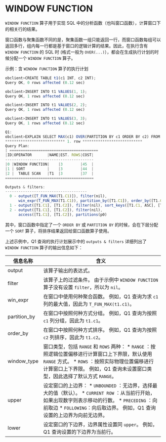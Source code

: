 WINDOW FUNCTION 
====================================

`WINDOW FUNCTION` 算子用于实现 SQL 中的分析函数（也叫窗口函数），计算窗口下的相关行的结果。

窗口函数与聚集函数不同的是，聚集函数一组只能返回一行，而窗口函数每组可以返回多行，组内每一行都是基于窗口的逻辑计算的结果。因此，在执行含有 `WINDOW FUNCTION` 的 SQL 时 (格式一般为 `OVER(...)`），都会在生成执行计划的时候分配一个 `WINDOW FUNCTION` 算子。

示例：含 `WINDOW FUNCTION` 算子的执行计划

```javascript
obclient>CREATE TABLE t1(c1 INT, c2 INT);
Query OK, 0 rows affected (0.12 sec)

obclient>INSERT INTO t1 VALUES(1, 1);
Query OK, 1 rows affected (0.12 sec)

obclient>INSERT INTO t1 VALUES(2, 2);
Query OK, 1 rows affected (0.12 sec)

obclient>INSERT INTO t1 VALUES(3, 3);
Query OK, 1 rows affected (0.12 sec)

Q1: 
obclient>EXPLAIN SELECT MAX(c1) OVER(PARTITION BY c1 ORDER BY c2) FROM t1\G;
*************************** 1. row ***************************
Query Plan:
| ========================================
|ID|OPERATOR       |NAME|EST. ROWS|COST|
----------------------------------------
|0 |WINDOW FUNCTION|    |3        |45  |
|1 | SORT          |    |3        |44  |
|2 |  TABLE SCAN   |T1  |3        |37  |
========================================

Outputs & filters: 
-------------------------------------
  0 - output([T_FUN_MAX(T1.C1)]), filter(nil), 
      win_expr(T_FUN_MAX(T1.C1)), partition_by([T1.C1]), order_by([T1.C2, ASC]), window_type(RANGE), upper(UNBOUNDED PRECEDING), lower(CURRENT ROW)
  1 - output([T1.C1], [T1.C2]), filter(nil), sort_keys([T1.C1, ASC], [T1.C2, ASC])
  2 - output([T1.C1], [T1.C2]), filter(nil), 
      access([T1.C1], [T1.C2]), partitions(p0)
```



其中，窗口函数中指定了一个 `ORDER BY` 或 `PARTITION BY` 的时候，会在下层分配一个 `SORT` 算子，将排序结果返回给窗口函数算子使用。

上述示例中，Q1 查询的执行计划展示中的 `outputs & filters` 详细列出了 `WINDOW FUNCTION` 算子的输出信息如下：


|   **信息名称**   |                                                                                                                                                            **含义**                                                                                                                                                             |
|--------------|-------------------------------------------------------------------------------------------------------------------------------------------------------------------------------------------------------------------------------------------------------------------------------------------------------------------------------|
| output       | 该算子输出的表达式。                                                                                                                                                                                                                                                                                                                    |
| filter       | 该算子上的过滤条件。 由于示例中 `WINDOW FUNCTION` 算子没有设置 `filter`，所以为 `nil`。                                                                                                                                                                                                                                                 |
| win_expr     | 在窗口中使用何种聚合函数。 例如，Q1 查询为求 `c1` 列的最大值，因此为 `T_FUN_MAX(t1.c1)`。                                                                                                                                                                                                                                                   |
| partition_by | 在窗口中按照何种方式分组。 例如，Q1 查询为按照 `c1` 列分组，因此为 `t1.c1`。                                                                                                                                                                                                                                                               |
| order_by     | 在窗口中按照何种方式排序。 例如，Q1 查询为按照 `c2` 列排序，因此为 `t1.c2`。                                                                                                                                                                                                                                                               |
| window_type  | 窗口类型，包括 `RANGE` 和 `ROWS` 两种： * `RANGE` ：按照逻辑位置偏移进行计算窗口上下界限，默认使用 `RANGE` 方式。   * `ROWS` ：按照实际物理位置偏移进行计算窗口上下界限。    例如，Q1 查询未设置窗口类型，因此选择了默认方式 `RANGE`。                                                                        |
| upper        | 设定窗口的上边界： * `UNBOUNDED` ：无边界，选择最大的值（默认）。   * `CURRENT ROW` ：从当前行开始，如果出现数字则表示移动的行数。   * `PRECEDING` ：向前取边   * `FOLLOWING`：向后取边界。    例如，Q1 查询设置的上边界为向前无边界。 |
| lower        | 设定窗口的下边界，边界属性设置同 `upper`。 例如，Q1 查询设置的下边界为当前行。                                                                                                                                                                                                                                                                 |



